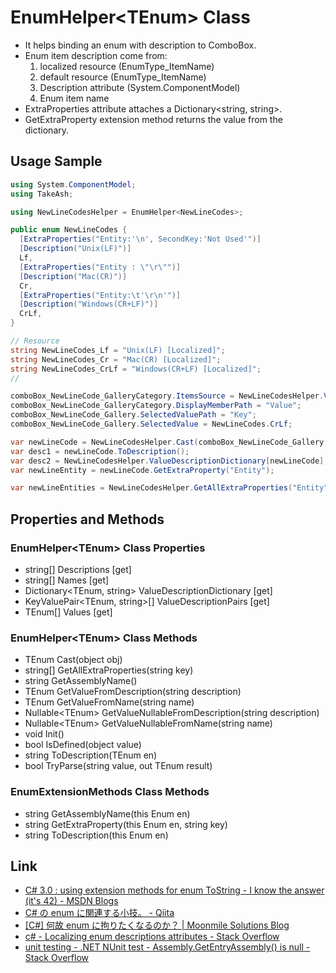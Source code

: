 ﻿# EnumHelper&lt;TEnum&gt; Class
- It helps binding an enum with description to ComboBox.
- Enum item description come from:
  1. localized resource (EnumType_ItemName)
  1. default resource (EnumType_ItemName)
  1. Description attribute (System.ComponentModel)
  1. Enum item name
- ExtraProperties attribute attaches a Dictionary&lt;string, string&gt;.
- GetExtraProperty extension method returns the value from the dictionary.

## Usage Sample
```csharp
using System.ComponentModel;
using TakeAsh;

using NewLineCodesHelper = EnumHelper<NewLineCodes>;

public enum NewLineCodes {
  [ExtraProperties("Entity:'\n', SecondKey:'Not Used'")]
  [Description("Unix(LF)")]
  Lf,
  [ExtraProperties("Entity : \"\r\"")]
  [Description("Mac(CR)")]
  Cr,
  [ExtraProperties("Entity:\t'\r\n'")]
  [Description("Windows(CR+LF)")]
  CrLf,
}

// Resource
string NewLineCodes_Lf = "Unix(LF) [Localized]";
string NewLineCodes_Cr = "Mac(CR) [Localized]";
string NewLineCodes_CrLf = "Windows(CR+LF) [Localized]";
//

comboBox_NewLineCode_GalleryCategory.ItemsSource = NewLineCodesHelper.ValueDescriptionPairs;
comboBox_NewLineCode_GalleryCategory.DisplayMemberPath = "Value";
comboBox_NewLineCode_Gallery.SelectedValuePath = "Key";
comboBox_NewLineCode_Gallery.SelectedValue = NewLineCodes.CrLf;

var newLineCode = NewLineCodesHelper.Cast(comboBox_NewLineCode_Gallery.SelectedValue);
var desc1 = newLineCode.ToDescription();
var desc2 = NewLineCodesHelper.ValueDescriptionDictionary[newLineCode];
var newLineEntity = newLineCode.GetExtraProperty("Entity");

var newLineEntities = NewLineCodesHelper.GetAllExtraProperties("Entity");
```

## Properties and Methods
### EnumHelper&lt;TEnum&gt; Class Properties
- string[] Descriptions [get]
- string[] Names [get]
- Dictionary&lt;TEnum, string&gt; ValueDescriptionDictionary [get]
- KeyValuePair&lt;TEnum, string&gt;[] ValueDescriptionPairs [get]
- TEnum[] Values [get]

### EnumHelper&lt;TEnum&gt; Class Methods
- TEnum Cast(object obj)
- string[] GetAllExtraProperties(string key)
- string GetAssemblyName()
- TEnum GetValueFromDescription(string description)
- TEnum GetValueFromName(string name)
- Nullable&lt;TEnum&gt; GetValueNullableFromDescription(string description)
- Nullable&lt;TEnum&gt; GetValueNullableFromName(string name)
- void Init()
- bool IsDefined(object value)
- string ToDescription(TEnum en)
- bool TryParse(string value, out TEnum result)

### EnumExtensionMethods Class Methods
- string GetAssemblyName(this Enum en)
- string GetExtraProperty(this Enum en, string key)
- string ToDescription(this Enum en)

## Link
- [C# 3.0 : using extension methods for enum ToString - I know the answer (it's 42) - MSDN Blogs](http://blogs.msdn.com/b/abhinaba/archive/2005/10/21/483337.aspx)
- [C# の enum に関連する小技。 - Qiita](http://qiita.com/hugo-sb/items/38fe86a09e8e0865d471)
- [[C#] 何故 enum に拘りたくなるのか？ | Moonmile Solutions Blog](http://www.moonmile.net/blog/archives/3666)
- [c# - Localizing enum descriptions attributes - Stack Overflow](http://stackoverflow.com/questions/569298/)
- [unit testing - .NET NUnit test - Assembly.GetEntryAssembly() is null - Stack Overflow](http://stackoverflow.com/questions/4337201/)
